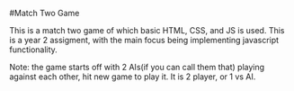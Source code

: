 #Match Two Game

This is a match two game of which basic HTML, CSS, and JS is used. This is a year 2 assigment, with 
the main focus being implementing javascript functionality.

Note: the game starts off with 2 AIs(if you can call them that) playing against each other,
hit new game to play it. It is 2 player, or 1 vs AI.